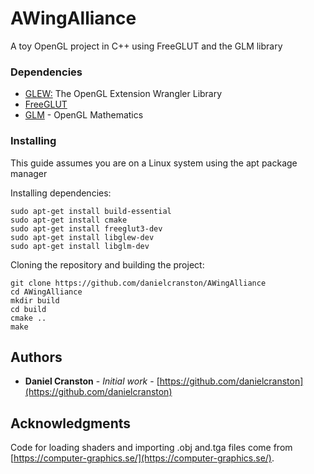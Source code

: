 # AWingAlliance

A toy OpenGL project in C++ using FreeGLUT and the GLM library

### Dependencies


* [GLEW:](http://glew.sourceforge.net/) The OpenGL Extension Wrangler Library
* [FreeGLUT](http://freeglut.sourceforge.net/)
* [GLM](https://glm.g-truc.net/0.9.9/index.html) - OpenGL Mathematics


### Installing

This guide assumes you are on a Linux system using the apt package manager

Installing dependencies:

```
sudo apt-get install build-essential
sudo apt-get install cmake
sudo apt-get install freeglut3-dev
sudo apt-get install libglew-dev
sudo apt-get install libglm-dev
```

Cloning the repository and building the project:

```
git clone https://github.com/danielcranston/AWingAlliance
cd AWingAlliance
mkdir build
cd build
cmake ..
make
```

## Authors

* **Daniel Cranston** - *Initial work* - [https://github.com/danielcranston](https://github.com/danielcranston)

## Acknowledgments

Code for loading shaders and importing .obj and.tga files come from [https://computer-graphics.se/](https://computer-graphics.se/).

